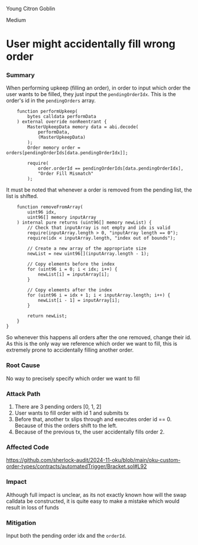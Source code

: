 Young Citron Goblin

Medium

# User might accidentally fill wrong order

### Summary
When performing upkeep (filling an order), in order to input which order the user wants to be filled, they just input the `pendingOrderIdx`. This is the order's id in the `pendingOrders` array.

```solidity
    function performUpkeep(
        bytes calldata performData
    ) external override nonReentrant {
        MasterUpkeepData memory data = abi.decode(
            performData,
            (MasterUpkeepData)
        );
        Order memory order = orders[pendingOrderIds[data.pendingOrderIdx]];

        require(
            order.orderId == pendingOrderIds[data.pendingOrderIdx],
            "Order Fill Mismatch"
        );
```

It must be noted that whenever a order is removed from the pending list, the list is shifted.

```solidity
    function removeFromArray(
        uint96 idx,
        uint96[] memory inputArray
    ) internal pure returns (uint96[] memory newList) {
        // Check that inputArray is not empty and idx is valid
        require(inputArray.length > 0, "inputArray length == 0");
        require(idx < inputArray.length, "index out of bounds");

        // Create a new array of the appropriate size
        newList = new uint96[](inputArray.length - 1);

        // Copy elements before the index
        for (uint96 i = 0; i < idx; i++) {
            newList[i] = inputArray[i];
        }

        // Copy elements after the index
        for (uint96 i = idx + 1; i < inputArray.length; i++) {
            newList[i - 1] = inputArray[i];
        }

        return newList;
    }
}
```

So whenever this happens all orders after the one removed, change their id.  As this is the only way we reference which order we want to fill, this is extremely prone to accidentally filling another order.

### Root Cause
No way to precisely specify which order we want to fill

### Attack Path
1. There are 3 pending orders [0, 1, 2] 
2. User wants to fill order with id 1 and submits tx 
3. Before that, another tx slips through and executes order id == 0. Because of this the orders shift to the left.
4. Because of the previous tx, the user accidentally fills order 2. 

### Affected Code 
https://github.com/sherlock-audit/2024-11-oku/blob/main/oku-custom-order-types/contracts/automatedTrigger/Bracket.sol#L92

### Impact
Although full impact is unclear, as its not exactly known how will the swap calldata be constructed, it is quite easy to make a mistake which would result in loss of funds

### Mitigation
Input both the pending order idx and the `orderId`.